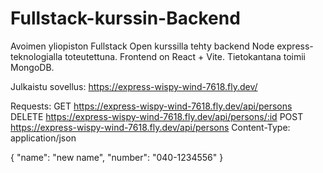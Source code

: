 # Fullstack-kurssin-Backend

Avoimen yliopiston Fullstack Open kurssilla tehty backend Node express-teknologialla toteutettuna. Frontend on React + Vite. Tietokantana toimii MongoDB.

Julkaistu sovellus: https://express-wispy-wind-7618.fly.dev/

Requests:
GET https://express-wispy-wind-7618.fly.dev/api/persons
DELETE https://express-wispy-wind-7618.fly.dev/api/persons/:id
POST https://express-wispy-wind-7618.fly.dev/api/persons Content-Type: application/json

{
"name": "new name", "number": "040-1234556"
}

